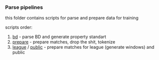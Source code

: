 ### Parse pipelines

this folder contains scripts for parse and prepare data for training

scripts order:

1. [bd](bd.py) - parse BD and generate property standart
2. [prepare](prepare.py) - prepare matches, drop the shit, tokenize
3. [league](league.py) / [public](public.py) - prepare matches for league (generate windows) and public
